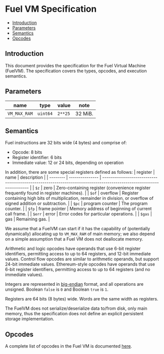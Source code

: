 # Fuel VM Specification

- [Introduction](#introduction)
- [Parameters](#parameters)
- [Semantics](#semantics)
- [Opcodes](#opcodes)

## Introduction

This document provides the specification for the Fuel Virtual Machine (FuelVM). The specification covers the types, opcodes, and execution semantics.

## Parameters

| name         | type     | value   | note    |
| ------------ | -------- | ------- | ------- |
| `VM_MAX_RAM` | `uint64` | `2**25` | 32 MiB. |

## Semantics

Fuel instructions are 32 bits wide (4 bytes) and comprise of:
* Opcode: 8 bits
* Register identifier: 6 bits
* Immediate value: 12 or 24 bits, depending on operation

In addition, there are some special registers defined as follows:
| register | name            | description                                                                                                            |
| -------- | --------------- | ---------------------------------------------------------------------------------------------------------------------- |
| `$z`     | zero            | Zero-containing register (convenience register frequently found in register machines).                                 |
| `$of`    | overflow        | Register containing high bits of multiplication, remainder in division, or overflow of signed addition or subtraction. |
| `$pc`    | program counter | The program counter.                                                                                                   |
| `$fp`    | frame pointer   | Memory address of beginning of current call frame.                                                                     |
| `$err`   | error           | Error codes for particular operations.                                                                                 |
| `$gas`   | gas             | Remaining gas.                                                                                                         |

We assume that a FuelVM can start if it has the capability of (potentially dynamically) allocating up to `VM_MAX_RAM` of main memory; we also depend on a simple assumption that a Fuel VM does not deallocate memory.

Arithmetic and logic opcodes have operands that use 6-bit register identifiers, permitting access to up to 64 registers, and 12-bit immediate values. Control flow opcodes are similar to arithmetic operands, but support 24-bit immediate values. Ethereum-style opcodes have operands that use 6-bit register identifiers, permitting access to up to 64 registers (and no immediate values).

Integers are represented in [big-endian](https://en.wikipedia.org/wiki/Endianness) format, and all operations are unsigned. Boolean `false` is `0` and Boolean `true` is `1`.

Registers are 64 bits (8 bytes) wide. Words are the same width as registers.

The FuelVM does not serialize/deserialize data to/from disk, only main memory, thus the specification does not define an explicit persistent storage implementation.

## Opcodes

A complete list of opcodes in the Fuel VM is documented [here](./opcodes.md).
